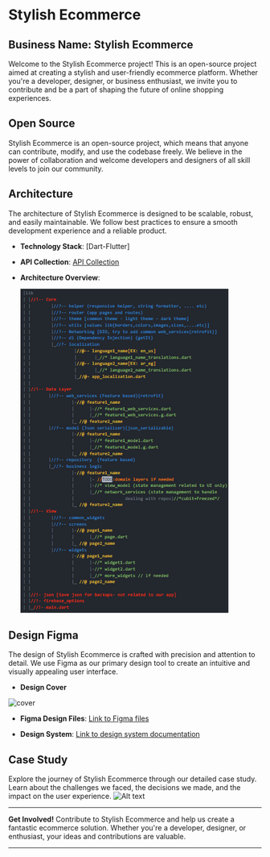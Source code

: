 # Stylish Ecommerce

## Business Name: Stylish Ecommerce

Welcome to the Stylish Ecommerce project! This is an open-source project aimed at creating a stylish and user-friendly ecommerce platform. Whether you're a developer, designer, or business enthusiast, we invite you to contribute and be a part of shaping the future of online shopping experiences.

## Open Source

Stylish Ecommerce is an open-source project, which means that anyone can contribute, modify, and use the codebase freely. We believe in the power of collaboration and welcome developers and designers of all skill levels to join our community.


## Architecture

The architecture of Stylish Ecommerce is designed to be scalable, robust, and easily maintainable. We follow best practices to ensure a smooth development experience and a reliable product.

- **Technology Stack**: [Dart-Flutter]

- **API Collection**: [API Collection](https://www.getpostman.com/collections/94db931dc503afd508a5)

- **Architecture Overview**:


  ![Alt text](arch.png)

## Design Figma

The design of Stylish Ecommerce is crafted with precision and attention to detail. We use Figma as our primary design tool to create an intuitive and visually appealing user interface.

- **Design Cover**


![cover](https://github.com/Mohamed-7018/stylish_ecommerce/assets/80456446/c507dc78-a2fc-4b8f-b1b7-1db314fc3b2d)  
- **Figma Design Files**: [Link to Figma files](https://www.figma.com/file/1GG80t9oygSW4emSHjSGW7/eCommerce-App-UI-Kit---Case-Study-Ecommerce-Mobile-App-UI-kit-(Community)?type=design&node-id=1%3A16990&mode=design&t=ogt50eOmogGH6PBg-1)

- **Design System**: [Link to design system documentation](https://www.figma.com/file/1GG80t9oygSW4emSHjSGW7/eCommerce-App-UI-Kit---Case-Study-Ecommerce-Mobile-App-UI-kit-(Community)?type=design&node-id=1%3A16990&mode=design&t=ogt50eOmogGH6PBg-1)

## Case Study

Explore the journey of Stylish Ecommerce through our detailed case study. Learn about the challenges we faced, the decisions we made, and the impact on the user experience.
![Alt text](<Frame 34017.png>)


---

**Get Involved!** Contribute to Stylish Ecommerce and help us create a fantastic ecommerce solution. Whether you're a developer, designer, or enthusiast, your ideas and contributions are valuable.

---
